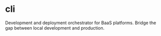 # cli
Development and deployment orchestrator for BaaS platforms. Bridge the gap between local development and production.
